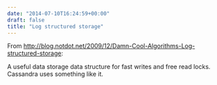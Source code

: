 ```yaml
---
date: "2014-07-10T16:24:59+00:00"
draft: false
title: "Log structured storage"
---
```

From http://blog.notdot.net/2009/12/Damn-Cool-Algorithms-Log-structured-storage:

A useful data storage data structure for fast writes and free read locks. Cassandra uses something like it.
